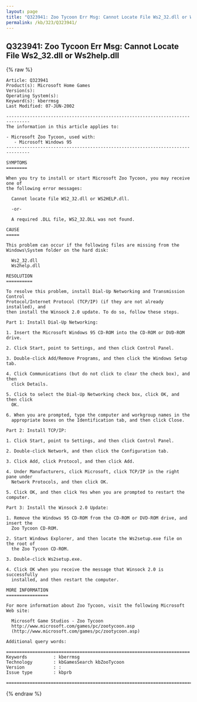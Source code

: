 ```yaml
---
layout: page
title: "Q323941: Zoo Tycoon Err Msg: Cannot Locate File Ws2_32.dll or Ws2help.dll"
permalink: /kb/323/Q323941/
---
```


## Q323941: Zoo Tycoon Err Msg: Cannot Locate File Ws2_32.dll or Ws2help.dll

{% raw %}

	Article: Q323941
	Product(s): Microsoft Home Games
	Version(s): 
	Operating System(s): 
	Keyword(s): kberrmsg
	Last Modified: 07-JUN-2002
	
	-------------------------------------------------------------------------------
	The information in this article applies to:
	
	- Microsoft Zoo Tycoon, used with:
	   - Microsoft Windows 95 
	-------------------------------------------------------------------------------
	
	SYMPTOMS
	========
	
	When you try to install or start Microsoft Zoo Tycoon, you may receive one of
	the following error messages:
	
	  Cannot locate file WS2_32.dll or WS2HELP.dll.
	
	  -or-
	
	  A required .DLL file, WS2_32.DLL was not found.
	
	CAUSE
	=====
	
	This problem can occur if the following files are missing from the
	Windows\System folder on the hard disk:
	
	  Ws2_32.dll
	  Ws2help.dll
	
	RESOLUTION
	==========
	
	To resolve this problem, install Dial-Up Networking and Transmission Control
	Protocol/Internet Protocol (TCP/IP) (if they are not already installed), and
	then install the Winsock 2.0 update. To do so, follow these steps.
	
	Part 1: Install Dial-Up Networking:
	
	1. Insert the Microsoft Windows 95 CD-ROM into the CD-ROM or DVD-ROM drive.
	
	2. Click Start, point to Settings, and then click Control Panel.
	
	3. Double-click Add/Remove Programs, and then click the Windows Setup tab.
	
	4. Click Communications (but do not click to clear the check box), and then
	  click Details.
	
	5. Click to select the Dial-Up Networking check box, click OK, and then click
	  OK.
	
	6. When you are prompted, type the computer and workgroup names in the
	  appropriate boxes on the Identification tab, and then click Close.
	
	Part 2: Install TCP/IP:
	
	1. Click Start, point to Settings, and then click Control Panel.
	
	2. Double-click Network, and then click the Configuration tab.
	
	3. Click Add, click Protocol, and then click Add.
	
	4. Under Manufacturers, click Microsoft, click TCP/IP in the right pane under
	  Network Protocols, and then click OK.
	
	5. Click OK, and then click Yes when you are prompted to restart the computer.
	
	Part 3: Install the Winsock 2.0 Update:
	
	1. Remove the Windows 95 CD-ROM from the CD-ROM or DVD-ROM drive, and insert the
	  Zoo Tycoon CD-ROM.
	
	2. Start Windows Explorer, and then locate the Ws2setup.exe file on the root of
	  the Zoo Tycoon CD-ROM.
	
	3. Double-click Ws2setup.exe.
	
	4. Click OK when you receive the message that Winsock 2.0 is successfully
	  installed, and then restart the computer.
	
	MORE INFORMATION
	================
	
	For more information about Zoo Tycoon, visit the following Microsoft Web site:
	
	  Microsoft Game Studios - Zoo Tycoon
	  http://www.microsoft.com/games/pc/zootycoon.asp
	  (http://www.microsoft.com/games/pc/zootycoon.asp)
	
	Additional query words:
	
	======================================================================
	Keywords          : kberrmsg 
	Technology        : kbGamesSearch kbZooTycoon
	Version           : :
	Issue type        : kbprb
	
	=============================================================================
	

{% endraw %}
